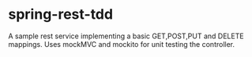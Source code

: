 # spring-rest-tdd

A sample rest service implementing a basic GET,POST,PUT and DELETE mappings. Uses mockMVC and mockito for unit testing the controller.
